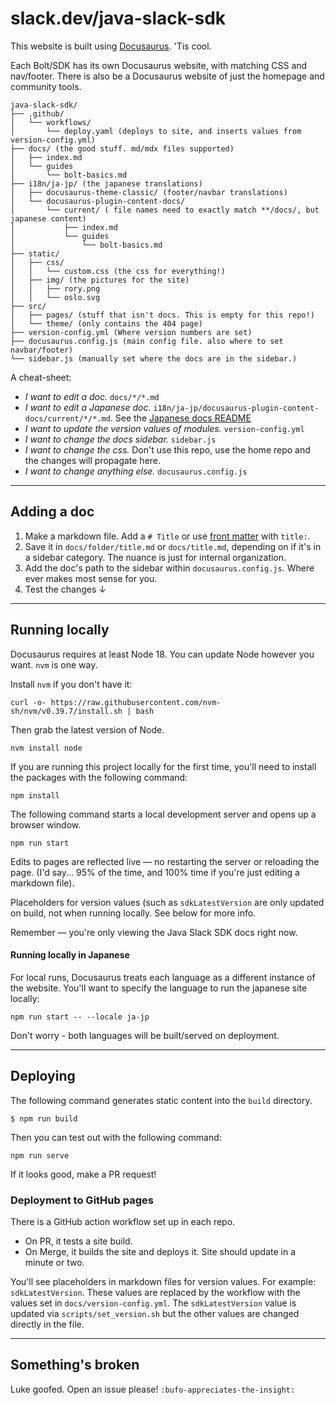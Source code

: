 # slack.dev/java-slack-sdk

This website is built using [Docusaurus](https://docusaurus.io/). 'Tis cool.

Each Bolt/SDK has its own Docusaurus website, with matching CSS and nav/footer. There is also be a Docusaurus website of just the homepage and community tools. 

```
java-slack-sdk/
├── .github/
│   └── workflows/
│       └── deploy.yaml (deploys to site, and inserts values from version-config.yml)
├── docs/ (the good stuff. md/mdx files supported)
│   ├── index.md
│   └── guides
│       └── bolt-basics.md
├── i18n/ja-jp/ (the japanese translations)
│   ├── docusaurus-theme-classic/ (footer/navbar translations)
│   └── docusaurus-plugin-content-docs/
│       └── current/ ( file names need to exactly match **/docs/, but japanese content)
│           ├── index.md
│           └── guides
│               └── bolt-basics.md
├── static/
│   ├── css/
│   │   └── custom.css (the css for everything!)
│   ├── img/ (the pictures for the site)
│   │   ├── rory.png 
│   │   └── oslo.svg  
├── src/
│   ├── pages/ (stuff that isn't docs. This is empty for this repo!)
│   └── theme/ (only contains the 404 page)
├── version-config.yml (Where version numbers are set)
├── docusaurus.config.js (main config file. also where to set navbar/footer)
└── sidebar.js (manually set where the docs are in the sidebar.)
```

A cheat-sheet:
* _I want to edit a doc._ `docs/*/*.md`
* _I want to edit a Japanese doc._ `i18n/ja-jp/docusaurus-plugin-content-docs/current/*/*.md`. See the [Japanese docs README](https://github.com/slackapi/java-slack-sdk/blob/master/docs/i18n/ja-jp/README.md)
* _I want to update the version values of modules._ `version-config.yml`
* _I want to change the docs sidebar._ `sidebar.js`
* _I want to change the css._ Don't use this repo, use the home repo and the changes will propagate here.
* _I want to change anything else._ `docusaurus.config.js`

----

## Adding a doc

1. Make a markdown file. Add a `# Title` or use [front matter](https://docusaurus.io/docs/next/create-doc) with `title:`. 
2. Save it in `docs/folder/title.md` or `docs/title.md`, depending on if it's in a sidebar category. The nuance is just for internal organization.
3. Add the doc's path to the sidebar within `docusaurus.config.js`. Where ever makes most sense for you.
4. Test the changes ↓

---

## Running locally

Docusaurus requires at least Node 18. You can update Node however you want. `nvm` is one way. 

Install `nvm` if you don't have it:

```
curl -o- https://raw.githubusercontent.com/nvm-sh/nvm/v0.39.7/install.sh | bash
```

Then grab the latest version of Node.

```
nvm install node
```


If you are running this project locally for the first time, you'll need to install the packages with the following command:

```
npm install
```

The following command starts a local development server and opens up a browser window. 

```
npm run start
```

Edits to pages are reflected live — no restarting the server or reloading the page. (I'd say... 95% of the time, and 100% time if you're just editing a markdown file).

Placeholders for version values (such as `sdkLatestVersion` are only updated on build, not when running locally. See below for more info. 

Remember — you're only viewing the Java Slack SDK docs right now.

#### Running locally in Japanese

For local runs, Docusaurus treats each language as a different instance of the website. You'll want to specify the language to run the japanese site locally:

```
npm run start -- --locale ja-jp
```

Don't worry - both languages will be built/served on deployment. 

---

## Deploying

The following command generates static content into the `build` directory. 

```
$ npm run build
```

Then you can test out with the following command: 

```
npm run serve
```

If it looks good, make a PR request!

### Deployment to GitHub pages

There is a GitHub action workflow set up in each repo. 

* On PR, it tests a site build.
* On Merge, it builds the site and deploys it. Site should update in a minute or two.

You'll see placeholders in markdown files for version values. For example: `sdkLatestVersion`. These values are replaced by the workflow with the values set in `docs/version-config.yml`. The `sdkLatestVersion` value is updated via `scripts/set_version.sh` but the other values are changed directly in the file. 

---

## Something's broken

Luke goofed. Open an issue please! `:bufo-appreciates-the-insight:`